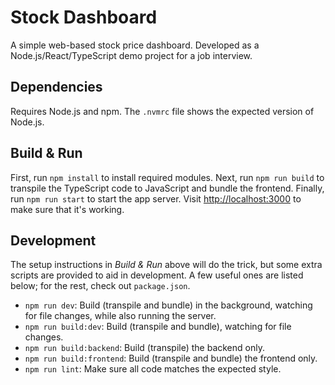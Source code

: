 # Stock Dashboard

A simple web-based stock price dashboard. Developed as a Node.js/React/TypeScript demo project for a job interview.

## Dependencies

Requires Node.js and npm. The `.nvmrc` file shows the expected version of Node.js.

## Build & Run

First, run `npm install` to install required modules. Next, run `npm run build` to transpile the TypeScript code to JavaScript and bundle the frontend. Finally, run `npm run start` to start the app server. Visit <http://localhost:3000> to make sure that it's working.

## Development

The setup instructions in *Build & Run* above will do the trick, but some extra scripts are provided to aid in development. A few useful ones are listed below; for the rest, check out `package.json`.

- `npm run dev`: Build (transpile and bundle) in the background, watching for file changes, while also running the server.
- `npm run build:dev`: Build (transpile and bundle), watching for file changes.
- `npm run build:backend`: Build (transpile) the backend only.
- `npm run build:frontend`: Build (transpile and bundle) the frontend only.
- `npm run lint`: Make sure all code matches the expected style.
